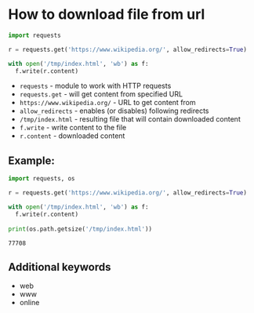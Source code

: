 # How to download file from url

```python
import requests

r = requests.get('https://www.wikipedia.org/', allow_redirects=True)

with open('/tmp/index.html', 'wb') as f:
  f.write(r.content)
```

- `requests` - module to work with HTTP requests
- `requests.get` - will get content from specified URL
- `https://www.wikipedia.org/` - URL to get content from
- `allow_redirects` - enables (or disables) following redirects
- `/tmp/index.html` - resulting file that will contain downloaded content
- `f.write` - write content to the file
- `r.content` - downloaded content

## Example: 
```python
import requests, os

r = requests.get('https://www.wikipedia.org/', allow_redirects=True)

with open('/tmp/index.html', 'wb') as f:
  f.write(r.content)
  
print(os.path.getsize('/tmp/index.html'))
```
```
77708

```

## Additional keywords
- web
- www
- online
